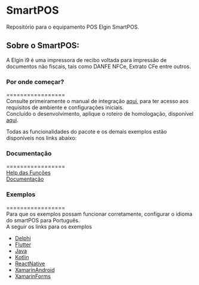 # SmartPOS

Repositório para o equipamento POS Elgin SmartPOS.

## Sobre o SmartPOS:
A Elgin i9 é uma impressora de recibo voltada para impressão de documentos não fiscais, tais como DANFE NFCe, Extrato CFe entre outros.

### Por onde começar?
=================  
Consulte primeiramente o manual de integração [aqui](https://github.com/ElginDeveloperCommunity/SmartPOS/tree/master/Documenta%C3%A7%C3%A3o), para ter acesso aos requisitos de ambiente e configurações iniciais.  
Concluído o desenvolvimento, aplique o roteiro de homologação, disponível [aqui](https://github.com/ElginDeveloperCommunity/SmartPOS/tree/master/Documenta%C3%A7%C3%A3o). 

Todas as funcionalidades do pacote e os demais exemplos estão disponíveis nos links abaixo: 

### Documentação
=================  
[Help das Funções](https://elgindevelopercommunity.github.io/group__g31.html)  
[Documentação](https://github.com/ElginDeveloperCommunity/POS_Android_ElginPAY/tree/master/Documenta%C3%A7%C3%A3o)

### Exemplos
=================  
Para que os exemplos possam funcionar corretamente, configurar o idioma do smartPOS para Português.<br>
A seguir os links para os exemplos
- [Delphi](https://github.com/ElginDeveloperCommunity/POS_Android_ElginPAY/tree/master/Exemplo/Delphi)
- [Flutter](https://github.com/ElginDeveloperCommunity/POS_Android_ElginPAY/tree/master/Exemplo/Flutter)
- [Java](https://github.com/ElginDeveloperCommunity/POS_Android_ElginPAY/tree/master/Exemplo/Java)
- [Kotlin](https://github.com/ElginDeveloperCommunity/POS_Android_ElginPAY/tree/master/Exemplo/Kotlin)
- [ReactNative](https://github.com/ElginDeveloperCommunity/POS_Android_ElginPAY/tree/master/Exemplo/ReactNative)
- [XamarinAndroid](https://github.com/ElginDeveloperCommunity/POS_Android_ElginPAY/tree/master/Exemplo/XamarinAndroid)
- [XamarinForms](https://github.com/ElginDeveloperCommunity/POS_Android_ElginPAY/tree/master/Exemplo/XamarinForms)
